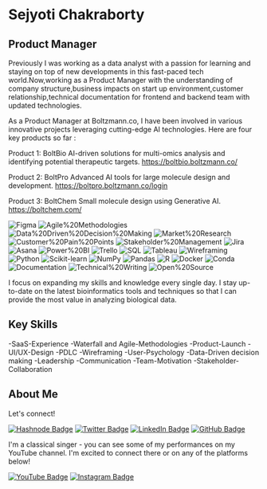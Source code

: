 # Sejyoti Chakraborty

## Product Manager

Previously I was working as a data analyst with a passion for learning and staying on top of new developments in this fast-paced tech world.Now,working as a Product Manager with the understanding of company structure,business impacts on start up environment,customer relationship,technical documentation for frontend and backend team with updated technologies.

As a Product Manager at Boltzmann.co, I have been involved in various innovative projects leveraging cutting-edge AI technologies. Here are four key products so far : 

Product 1: BoltBio
AI-driven solutions for multi-omics analysis and identifying potential therapeutic targets.
https://boltbio.boltzmann.co/

Product 2: BoltPro
Advanced AI tools for large molecule design and development.
https://boltpro.boltzmann.co/login

Product 3: BoltChem
Small molecule design using Generative AI.
https://boltchem.com/


![Figma](https://img.shields.io/badge/-Figma-F24E1E?style=flat)
![Agile%20Methodologies](https://img.shields.io/badge/-Agile%20Methodologies-FF6347?style=flat)
![Data%20Driven%20Decision%20Making](https://img.shields.io/badge/-Data%20Driven%20Decision%20Making-4682B4?style=flat)
![Market%20Research](https://img.shields.io/badge/-Market%20Research-32CD32?style=flat)
![Customer%20Pain%20Points](https://img.shields.io/badge/-Customer%20Pain%20Points-FF4500?style=flat)
![Stakeholder%20Management](https://img.shields.io/badge/-Stakeholder%20Management-8A2BE2?style=flat)
![Jira](https://img.shields.io/badge/-Jira-0052CC?style=flat)
![Asana](https://img.shields.io/badge/-Asana-F06A6A?style=flat)
![Power%20BI](https://img.shields.io/badge/-Power%20BI-F2C811?style=flat)
![Trello](https://img.shields.io/badge/-Trello-0079BF?style=flat)
![SQL](https://img.shields.io/badge/-SQL-4479A1?style=flat)
![Tableau](https://img.shields.io/badge/-Tableau-E97627?style=flat)
![Wireframing](https://img.shields.io/badge/-Wireframing-9B59B6?style=flat)
![Python](https://img.shields.io/badge/-Python-3776AB?style=flat&logo=python&logoColor=white)
![Scikit-learn](https://img.shields.io/badge/-Scikit--learn-F7931E?style=flat&logo=scikit-learn&logoColor=white)
![NumPy](https://img.shields.io/badge/-NumPy-013243?style=flat&logo=numpy&logoColor=white)
![Pandas](https://img.shields.io/badge/-Pandas-150458?style=flat&logo=pandas&logoColor=white)
![R](https://img.shields.io/badge/-R-276DC3?style=flat&logo=r&logoColor=white)
![Docker](https://img.shields.io/badge/-Docker-2496ED?style=flat&logo=docker&logoColor=white)
![Conda](https://img.shields.io/badge/-Conda-4B8BBE?style=flat&logo=conda-forge&logoColor=white)
![Documentation](https://img.shields.io/badge/-Documentation-0C5176?style=flat)
![Technical%20Writing](https://img.shields.io/badge/-Technical%20Writing-0C5176?style=flat)
![Open%20Source](https://img.shields.io/badge/-Open%20Source-26D198?style=flat)


I focus on expanding my skills and knowledge every single day. I stay up-to-date on the latest bioinformatics tools and techniques so that I can provide the most value in analyzing biological data.

## Key Skills
-SaaS-Experience
-Waterfall and Agile-Methodologies
-Product-Launch
-UI/UX-Design
-PDLC
-Wireframing
-User-Psychology
-Data-Driven decision making
-Leadership
-Communication
-Team-Motivation
-Stakeholder-Collaboration

## About Me 
Let's connect!

[![Hashnode Badge](https://img.shields.io/badge/-hashnode-%23323330?style=for-the-badge&logo=hashnode&logoColor=white)](https://hashnode.com/@sejyotiarna)
[![Twitter Badge](https://img.shields.io/twitter/follow/Sejyotiarna?color=blue&label=%40Sejyotiarna&logo=twitter&logoColor=white&style=for-the-badge)](https://twitter.com/Sejyotiarna)
[![LinkedIn Badge](https://img.shields.io/badge/-LinkedIn-%230077B5?style=for-the-badge&logo=linkedin&logoColor=white)](https://www.linkedin.com/in/sejyoti-chakraborty-2124b519b/)
[![GitHub Badge](https://img.shields.io/badge/-GitHub-black?style=for-the-badge&logo=github&logoColor=white)](https://github.com/sejyoti)

I'm a classical singer - you can see some of my performances on my YouTube channel. I'm excited to connect there or on any of the platforms below!

[![YouTube Badge](https://img.shields.io/badge/-YouTube-%23FF0000?style=for-the-badge&logo=youtube&logoColor=white)](https://www.youtube.com/@sejyotiarna/about)
[![Instagram Badge](https://img.shields.io/badge/-Instagram-%23E4405F?style=for-the-badge&logo=instagram&logoColor=white)](https://www.instagram.com/sejyotiarna/)

